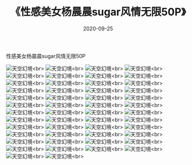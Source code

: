 ﻿---
layout: post
title: 《性感美女杨晨晨sugar风情无限50P》
date: 2020-09-25
img: http://photo.orgx.cf/性感/2020/性感美女杨晨晨sugar风情无限50P/000.jpg
tags: [美女,性感,泳衣]
---

性感美女杨晨晨sugar风情无限50P



![天空幻境](http://photo.orgx.cf/性感/2020/性感美女杨晨晨sugar风情无限50P/001.jpg''天空幻境'')<br>
![天空幻境](http://photo.orgx.cf/性感/2020/性感美女杨晨晨sugar风情无限50P/002.jpg''天空幻境'')<br>
![天空幻境](http://photo.orgx.cf/性感/2020/性感美女杨晨晨sugar风情无限50P/003.jpg''天空幻境'')<br>
![天空幻境](http://photo.orgx.cf/性感/2020/性感美女杨晨晨sugar风情无限50P/004.jpg''天空幻境'')<br>
![天空幻境](http://photo.orgx.cf/性感/2020/性感美女杨晨晨sugar风情无限50P/005.jpg''天空幻境'')<br>
![天空幻境](http://photo.orgx.cf/性感/2020/性感美女杨晨晨sugar风情无限50P/006.jpg''天空幻境'')<br>
![天空幻境](http://photo.orgx.cf/性感/2020/性感美女杨晨晨sugar风情无限50P/007.jpg''天空幻境'')<br>
![天空幻境](http://photo.orgx.cf/性感/2020/性感美女杨晨晨sugar风情无限50P/008.jpg''天空幻境'')<br>
![天空幻境](http://photo.orgx.cf/性感/2020/性感美女杨晨晨sugar风情无限50P/009.jpg''天空幻境'')<br>
![天空幻境](http://photo.orgx.cf/性感/2020/性感美女杨晨晨sugar风情无限50P/010.jpg''天空幻境'')<br>
![天空幻境](http://photo.orgx.cf/性感/2020/性感美女杨晨晨sugar风情无限50P/011.jpg''天空幻境'')<br>
![天空幻境](http://photo.orgx.cf/性感/2020/性感美女杨晨晨sugar风情无限50P/012.jpg''天空幻境'')<br>
![天空幻境](http://photo.orgx.cf/性感/2020/性感美女杨晨晨sugar风情无限50P/013.jpg''天空幻境'')<br>
![天空幻境](http://photo.orgx.cf/性感/2020/性感美女杨晨晨sugar风情无限50P/014.jpg''天空幻境'')<br>
![天空幻境](http://photo.orgx.cf/性感/2020/性感美女杨晨晨sugar风情无限50P/015.jpg''天空幻境'')<br>
![天空幻境](http://photo.orgx.cf/性感/2020/性感美女杨晨晨sugar风情无限50P/016.jpg''天空幻境'')<br>
![天空幻境](http://photo.orgx.cf/性感/2020/性感美女杨晨晨sugar风情无限50P/017.jpg''天空幻境'')<br>
![天空幻境](http://photo.orgx.cf/性感/2020/性感美女杨晨晨sugar风情无限50P/018.jpg''天空幻境'')<br>
![天空幻境](http://photo.orgx.cf/性感/2020/性感美女杨晨晨sugar风情无限50P/019.jpg''天空幻境'')<br>
![天空幻境](http://photo.orgx.cf/性感/2020/性感美女杨晨晨sugar风情无限50P/020.jpg''天空幻境'')<br>
![天空幻境](http://photo.orgx.cf/性感/2020/性感美女杨晨晨sugar风情无限50P/021.jpg''天空幻境'')<br>
![天空幻境](http://photo.orgx.cf/性感/2020/性感美女杨晨晨sugar风情无限50P/022.jpg''天空幻境'')<br>
![天空幻境](http://photo.orgx.cf/性感/2020/性感美女杨晨晨sugar风情无限50P/023.jpg''天空幻境'')<br>
![天空幻境](http://photo.orgx.cf/性感/2020/性感美女杨晨晨sugar风情无限50P/024.jpg''天空幻境'')<br>
![天空幻境](http://photo.orgx.cf/性感/2020/性感美女杨晨晨sugar风情无限50P/025.jpg''天空幻境'')<br>
![天空幻境](http://photo.orgx.cf/性感/2020/性感美女杨晨晨sugar风情无限50P/026.jpg''天空幻境'')<br>
![天空幻境](http://photo.orgx.cf/性感/2020/性感美女杨晨晨sugar风情无限50P/027.jpg''天空幻境'')<br>
![天空幻境](http://photo.orgx.cf/性感/2020/性感美女杨晨晨sugar风情无限50P/028.jpg''天空幻境'')<br>
![天空幻境](http://photo.orgx.cf/性感/2020/性感美女杨晨晨sugar风情无限50P/029.jpg''天空幻境'')<br>
![天空幻境](http://photo.orgx.cf/性感/2020/性感美女杨晨晨sugar风情无限50P/030.jpg''天空幻境'')<br>
![天空幻境](http://photo.orgx.cf/性感/2020/性感美女杨晨晨sugar风情无限50P/031.jpg''天空幻境'')<br>
![天空幻境](http://photo.orgx.cf/性感/2020/性感美女杨晨晨sugar风情无限50P/032.jpg''天空幻境'')<br>
![天空幻境](http://photo.orgx.cf/性感/2020/性感美女杨晨晨sugar风情无限50P/033.jpg''天空幻境'')<br>
![天空幻境](http://photo.orgx.cf/性感/2020/性感美女杨晨晨sugar风情无限50P/034.jpg''天空幻境'')<br>
![天空幻境](http://photo.orgx.cf/性感/2020/性感美女杨晨晨sugar风情无限50P/035.jpg''天空幻境'')<br>
![天空幻境](http://photo.orgx.cf/性感/2020/性感美女杨晨晨sugar风情无限50P/036.jpg''天空幻境'')<br>
![天空幻境](http://photo.orgx.cf/性感/2020/性感美女杨晨晨sugar风情无限50P/037.jpg''天空幻境'')<br>
![天空幻境](http://photo.orgx.cf/性感/2020/性感美女杨晨晨sugar风情无限50P/038.jpg''天空幻境'')<br>
![天空幻境](http://photo.orgx.cf/性感/2020/性感美女杨晨晨sugar风情无限50P/039.jpg''天空幻境'')<br>
![天空幻境](http://photo.orgx.cf/性感/2020/性感美女杨晨晨sugar风情无限50P/040.jpg''天空幻境'')<br>
![天空幻境](http://photo.orgx.cf/性感/2020/性感美女杨晨晨sugar风情无限50P/041.jpg''天空幻境'')<br>
![天空幻境](http://photo.orgx.cf/性感/2020/性感美女杨晨晨sugar风情无限50P/042.jpg''天空幻境'')<br>
![天空幻境](http://photo.orgx.cf/性感/2020/性感美女杨晨晨sugar风情无限50P/043.jpg''天空幻境'')<br>
![天空幻境](http://photo.orgx.cf/性感/2020/性感美女杨晨晨sugar风情无限50P/044.jpg''天空幻境'')<br>
![天空幻境](http://photo.orgx.cf/性感/2020/性感美女杨晨晨sugar风情无限50P/045.jpg''天空幻境'')<br>
![天空幻境](http://photo.orgx.cf/性感/2020/性感美女杨晨晨sugar风情无限50P/046.jpg''天空幻境'')<br>
![天空幻境](http://photo.orgx.cf/性感/2020/性感美女杨晨晨sugar风情无限50P/047.jpg''天空幻境'')<br>
![天空幻境](http://photo.orgx.cf/性感/2020/性感美女杨晨晨sugar风情无限50P/048.jpg''天空幻境'')<br>
![天空幻境](http://photo.orgx.cf/性感/2020/性感美女杨晨晨sugar风情无限50P/049.jpg''天空幻境'')<br>
![天空幻境](http://photo.orgx.cf/性感/2020/性感美女杨晨晨sugar风情无限50P/050.jpg''天空幻境'')<br>
